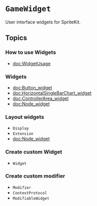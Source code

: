# ``GameWidget``

User interface widgets for SpriteKit.

<!--## Overview-->
<!---->
<!--Text-->

## Topics

### How to use Widgets

- <doc:WidgetUsage>

### Widgets

- <doc:Button_widget>
- <doc:HorizontalSingleBarChart_widget>
- <doc:ControllerArea_widget>
- <doc:Node_widget>

### Layout widgets

- ``Display``
- ``Extension``
- <doc:Node_widget>

### Create custom Widget

- ``Widget``

### Create custom modifier

- ``Modifier``
- ``ContextProtocol``
- ``ModifiableWidget``
